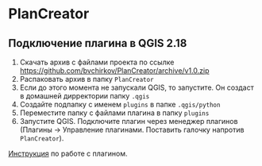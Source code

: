 # PlanCreator

## Подключение плагина в QGIS 2.18

1) Скачать архив с файлами проекта по ссылке https://github.com/bvchirkov/PlanCreator/archive/v1.0.zip
2) Распаковать архив в папку `PlanCreator`
3) Если до этого момента не запускали QGIS, то запустите. Он создаст в домашней дирректории папку `.qgis`
4) Создайте подпапку с именем `plugins` в папке `.qgis/python`
5) Переместите папку с файлами плагина в папку `plugins`
6) Запустите QGIS. Подключите плагин через менеджер плагинов (Плагины -> Управление плагинами. Поставить галочку напротив `PlanCreator`).

[Инструкция](https://rintd.ru/files/publications/%D0%91%D0%B5%D0%B7%D0%BE%D0%BF%D0%B0%D1%81%D0%BD%D0%BE%D1%81%D1%82%D1%8C%20%D0%B2%20%D1%82%D0%B5%D1%85%D0%BD%D0%BE%D1%81%D1%84%D0%B5%D1%80%D0%B5%20%E2%84%969%202015.pdf#page=59) по работе с плагином.
